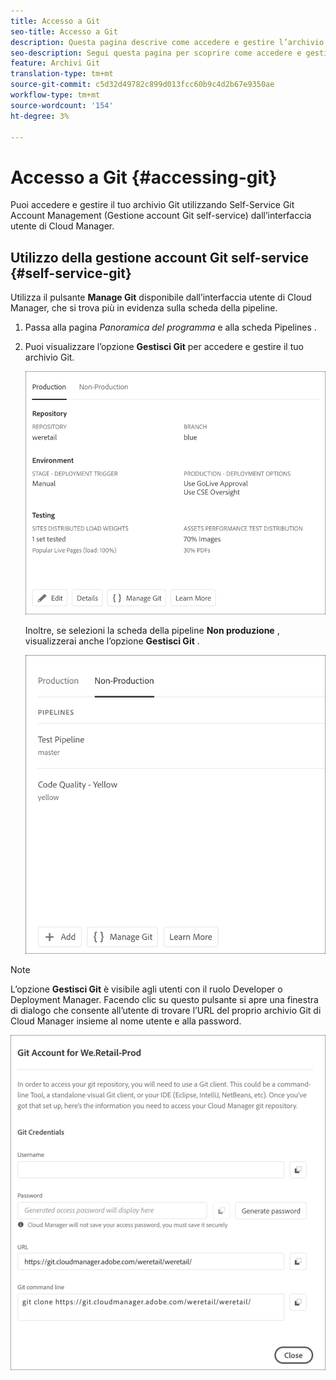 ```yaml
---
title: Accesso a Git
seo-title: Accesso a Git
description: Questa pagina descrive come accedere e gestire l’archivio Git.
seo-description: Segui questa pagina per scoprire come accedere e gestire l’archivio Git.
feature: Archivi Git
translation-type: tm+mt
source-git-commit: c5d32d49782c899d013fcc60b9c4d2b67e9350ae
workflow-type: tm+mt
source-wordcount: '154'
ht-degree: 3%

---
```



# Accesso a Git {#accessing-git}

Puoi accedere e gestire il tuo archivio Git utilizzando Self-Service Git Account Management (Gestione account Git self-service) dall’interfaccia utente di Cloud Manager.

## Utilizzo della gestione account Git self-service {#self-service-git}

Utilizza il pulsante **Manage Git** disponibile dall’interfaccia utente di Cloud Manager, che si trova più in evidenza sulla scheda della pipeline.

1. Passa alla pagina *Panoramica del programma* e alla scheda Pipelines .

1. Puoi visualizzare l’opzione **Gestisci Git** per accedere e gestire il tuo archivio Git.

   ![](assets/manage-git1.png)

   Inoltre, se selezioni la scheda della pipeline **Non produzione** , visualizzerai anche l’opzione **Gestisci Git** .

   ![](assets/manage-git-new2.png)

>[!NOTE]
>
>L’opzione **Gestisci Git** è visibile agli utenti con il ruolo Developer o Deployment Manager. Facendo clic su questo pulsante si apre una finestra di dialogo che consente all’utente di trovare l’URL del proprio archivio Git di Cloud Manager insieme al nome utente e alla password.

![](assets/manage-git3.png)



